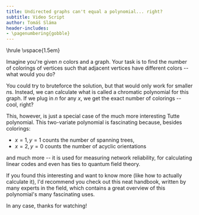```yaml
---
title: Undirected graphs can't equal a polynomial... right?
subtitle: Video Script
author: Tomáš Sláma
header-includes:
- \pagenumbering{gobble}
---
```


\hrule
\vspace{1.5em}

Imagine you're given $n$ colors and a graph.
Your task is to find the number of colorings of vertices such that adjacent vertices have different colors -- what would you do?

You could try to bruteforce the solution, but that would only work for smaller $n$s.
Instead, we can calculate what is called a chromatic polynomial for this graph.
If we plug in $n$ for any $x$, we get the exact number of colorings -- cool, right?

This, however, is just a special case of the much more interesting Tutte polynomial.
This two-variate polynomial is fascinating because, besides colorings:

- $x=1, y=1$ counts the number of spanning trees,
- $x=2, y=0$ counts the number of acyclic orientations

and much more -- it is used for measuring network reliability, for calculating linear codes and even has ties to quantum field theory. <!-- fade in more list -->

If you found this interesting and want to know more (like how to actually calculate it), I'd recommend you check out this neat handbook, written by many experts in the field, which contains a great overview of this polynomial's many fascinating uses.

In any case, thanks for watching!
